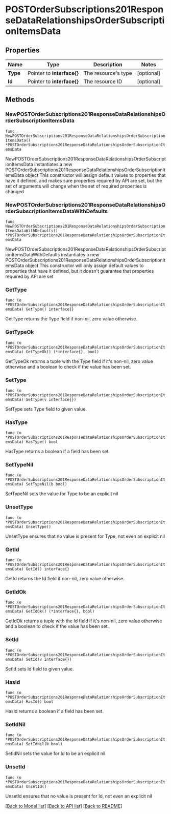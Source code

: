 # POSTOrderSubscriptions201ResponseDataRelationshipsOrderSubscriptionItemsData

## Properties

Name | Type | Description | Notes
------------ | ------------- | ------------- | -------------
**Type** | Pointer to **interface{}** | The resource&#39;s type | [optional] 
**Id** | Pointer to **interface{}** | The resource ID | [optional] 

## Methods

### NewPOSTOrderSubscriptions201ResponseDataRelationshipsOrderSubscriptionItemsData

`func NewPOSTOrderSubscriptions201ResponseDataRelationshipsOrderSubscriptionItemsData() *POSTOrderSubscriptions201ResponseDataRelationshipsOrderSubscriptionItemsData`

NewPOSTOrderSubscriptions201ResponseDataRelationshipsOrderSubscriptionItemsData instantiates a new POSTOrderSubscriptions201ResponseDataRelationshipsOrderSubscriptionItemsData object
This constructor will assign default values to properties that have it defined,
and makes sure properties required by API are set, but the set of arguments
will change when the set of required properties is changed

### NewPOSTOrderSubscriptions201ResponseDataRelationshipsOrderSubscriptionItemsDataWithDefaults

`func NewPOSTOrderSubscriptions201ResponseDataRelationshipsOrderSubscriptionItemsDataWithDefaults() *POSTOrderSubscriptions201ResponseDataRelationshipsOrderSubscriptionItemsData`

NewPOSTOrderSubscriptions201ResponseDataRelationshipsOrderSubscriptionItemsDataWithDefaults instantiates a new POSTOrderSubscriptions201ResponseDataRelationshipsOrderSubscriptionItemsData object
This constructor will only assign default values to properties that have it defined,
but it doesn't guarantee that properties required by API are set

### GetType

`func (o *POSTOrderSubscriptions201ResponseDataRelationshipsOrderSubscriptionItemsData) GetType() interface{}`

GetType returns the Type field if non-nil, zero value otherwise.

### GetTypeOk

`func (o *POSTOrderSubscriptions201ResponseDataRelationshipsOrderSubscriptionItemsData) GetTypeOk() (*interface{}, bool)`

GetTypeOk returns a tuple with the Type field if it's non-nil, zero value otherwise
and a boolean to check if the value has been set.

### SetType

`func (o *POSTOrderSubscriptions201ResponseDataRelationshipsOrderSubscriptionItemsData) SetType(v interface{})`

SetType sets Type field to given value.

### HasType

`func (o *POSTOrderSubscriptions201ResponseDataRelationshipsOrderSubscriptionItemsData) HasType() bool`

HasType returns a boolean if a field has been set.

### SetTypeNil

`func (o *POSTOrderSubscriptions201ResponseDataRelationshipsOrderSubscriptionItemsData) SetTypeNil(b bool)`

 SetTypeNil sets the value for Type to be an explicit nil

### UnsetType
`func (o *POSTOrderSubscriptions201ResponseDataRelationshipsOrderSubscriptionItemsData) UnsetType()`

UnsetType ensures that no value is present for Type, not even an explicit nil
### GetId

`func (o *POSTOrderSubscriptions201ResponseDataRelationshipsOrderSubscriptionItemsData) GetId() interface{}`

GetId returns the Id field if non-nil, zero value otherwise.

### GetIdOk

`func (o *POSTOrderSubscriptions201ResponseDataRelationshipsOrderSubscriptionItemsData) GetIdOk() (*interface{}, bool)`

GetIdOk returns a tuple with the Id field if it's non-nil, zero value otherwise
and a boolean to check if the value has been set.

### SetId

`func (o *POSTOrderSubscriptions201ResponseDataRelationshipsOrderSubscriptionItemsData) SetId(v interface{})`

SetId sets Id field to given value.

### HasId

`func (o *POSTOrderSubscriptions201ResponseDataRelationshipsOrderSubscriptionItemsData) HasId() bool`

HasId returns a boolean if a field has been set.

### SetIdNil

`func (o *POSTOrderSubscriptions201ResponseDataRelationshipsOrderSubscriptionItemsData) SetIdNil(b bool)`

 SetIdNil sets the value for Id to be an explicit nil

### UnsetId
`func (o *POSTOrderSubscriptions201ResponseDataRelationshipsOrderSubscriptionItemsData) UnsetId()`

UnsetId ensures that no value is present for Id, not even an explicit nil

[[Back to Model list]](../README.md#documentation-for-models) [[Back to API list]](../README.md#documentation-for-api-endpoints) [[Back to README]](../README.md)


